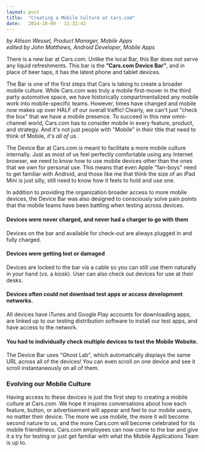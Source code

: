 ```yaml
---
layout: post
title:  "Creating a Mobile Culture at Cars.com"
date:   2014-10-09   11:32:42
---
```


*by Allison Wessel, Product Manager, Mobile Apps<BR>edited by John Matthews, Android Developer, Mobile Apps*

There is a new bar at Cars.com. Unlike the local Bar, this Bar does not serve any liquid refreshments. This bar is the **”Cars.com Device Bar”**, and in place of beer taps, it has the latest phone and tablet devices.

The Bar is one of the first steps that Cars is taking to create a broader mobile culture. While Cars.com was truly a mobile first-mover in the third party automotive space, we have historically compartmentalized any mobile work into mobile-specific teams. However, times have changed and mobile now makes up over HALF of our overall traffic! Clearly, we can't just "check the box" that we have a mobile presence. To succeed in this new omni-channel world, Cars.com has to consider mobile in every feature, product, and strategy. And it's not just people with "Mobile" in their title that need to think of Mobile, *it's all of us*.

The Device Bar at Cars.com is meant to facilitate a more mobile culture internally.  Just as most of us feel perfectly comfortable using any Internet browser, we need to know how to use mobile devices other than the ones that we own for personal use.  This means that even Apple "fan-boys" need to get familiar with Android, and those like me that think the size of an iPad Mini is just silly, still need to know how it feels to hold and use one.

In addition to providing the organization broader access to more mobile devices, the Device Bar was also designed to consciously solve pain points that the mobile teams have been battling when testing across devices. 

#### Devices were never charged, and never had a charger to go with them

Devices on the bar and available for check-out are always plugged in and fully charged.

#### Devices were getting lost or damaged

Devices are locked to the bar via a cable so you can still use them naturally in your hand (vs. a kiosk).  User can also check out devices for use at their desks.

#### Devices often could not download test apps or access development networks.
 
All devices have iTunes and Google Play accounts for downloading apps, are linked up to our testing distribution software to install our test apps, and have access to the network.

#### You had to individually check multiple devices to test the Mobile Website.

The Device Bar uses "Ghost Lab", which automatically displays the same URL across all of the devices! You can even scroll on one device and see it scroll instantaneously on all of them.

### Evolving our Mobile Culture

Having access to these devices is just the first step to creating a mobile culture at Cars.com. We hope it inspires conversations about how each feature, button, or advertisement will appear and feel to our mobile users, no matter their device. The more we use mobile, the more it will become second nature to us, and the more Cars.com will become celebrated for its mobile friendliness.  Cars.com employees can now come to the bar and give it a try for testing or just get familiar with what the Mobile Applications Team is up to.
